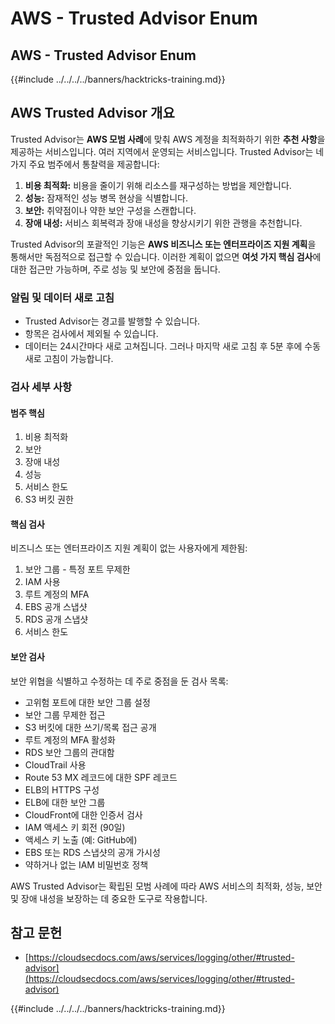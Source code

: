 # AWS - Trusted Advisor Enum

## AWS - Trusted Advisor Enum

{{#include ../../../../banners/hacktricks-training.md}}

## AWS Trusted Advisor 개요

Trusted Advisor는 **AWS 모범 사례**에 맞춰 AWS 계정을 최적화하기 위한 **추천 사항**을 제공하는 서비스입니다. 여러 지역에서 운영되는 서비스입니다. Trusted Advisor는 네 가지 주요 범주에서 통찰력을 제공합니다:

1. **비용 최적화:** 비용을 줄이기 위해 리소스를 재구성하는 방법을 제안합니다.
2. **성능:** 잠재적인 성능 병목 현상을 식별합니다.
3. **보안:** 취약점이나 약한 보안 구성을 스캔합니다.
4. **장애 내성:** 서비스 회복력과 장애 내성을 향상시키기 위한 관행을 추천합니다.

Trusted Advisor의 포괄적인 기능은 **AWS 비즈니스 또는 엔터프라이즈 지원 계획**을 통해서만 독점적으로 접근할 수 있습니다. 이러한 계획이 없으면 **여섯 가지 핵심 검사**에 대한 접근만 가능하며, 주로 성능 및 보안에 중점을 둡니다.

### 알림 및 데이터 새로 고침

- Trusted Advisor는 경고를 발행할 수 있습니다.
- 항목은 검사에서 제외될 수 있습니다.
- 데이터는 24시간마다 새로 고쳐집니다. 그러나 마지막 새로 고침 후 5분 후에 수동 새로 고침이 가능합니다.

### **검사 세부 사항**

#### 범주 핵심

1. 비용 최적화
2. 보안
3. 장애 내성
4. 성능
5. 서비스 한도
6. S3 버킷 권한

#### 핵심 검사

비즈니스 또는 엔터프라이즈 지원 계획이 없는 사용자에게 제한됨:

1. 보안 그룹 - 특정 포트 무제한
2. IAM 사용
3. 루트 계정의 MFA
4. EBS 공개 스냅샷
5. RDS 공개 스냅샷
6. 서비스 한도

#### 보안 검사

보안 위협을 식별하고 수정하는 데 주로 중점을 둔 검사 목록:

- 고위험 포트에 대한 보안 그룹 설정
- 보안 그룹 무제한 접근
- S3 버킷에 대한 쓰기/목록 접근 공개
- 루트 계정의 MFA 활성화
- RDS 보안 그룹의 관대함
- CloudTrail 사용
- Route 53 MX 레코드에 대한 SPF 레코드
- ELB의 HTTPS 구성
- ELB에 대한 보안 그룹
- CloudFront에 대한 인증서 검사
- IAM 액세스 키 회전 (90일)
- 액세스 키 노출 (예: GitHub에)
- EBS 또는 RDS 스냅샷의 공개 가시성
- 약하거나 없는 IAM 비밀번호 정책

AWS Trusted Advisor는 확립된 모범 사례에 따라 AWS 서비스의 최적화, 성능, 보안 및 장애 내성을 보장하는 데 중요한 도구로 작용합니다.

## **참고 문헌**

- [https://cloudsecdocs.com/aws/services/logging/other/#trusted-advisor](https://cloudsecdocs.com/aws/services/logging/other/#trusted-advisor)

{{#include ../../../../banners/hacktricks-training.md}}
